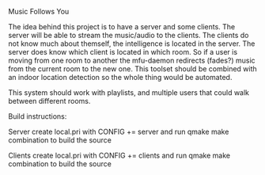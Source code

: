 Music Follows You

The idea behind this project is to have a server and some clients. The server will be able to stream the music/audio to the clients. The clients do not know much about themself,
the intelligence is located in the server. The server does know which client is located in which room. So if a user is moving from one room to another the mfu-daemon redirects
(fades?) music from the current room to the new one. This toolset should be combined with an indoor location detection so the whole thing would be automated.

This system should work with playlists, and multiple users that could walk between different rooms.

Build instructions:

Server
create local.pri with CONFIG += server and run qmake make combination to build the source

Clients
create local.pri with CONFIG += clients and run qmake make combination to build the source
